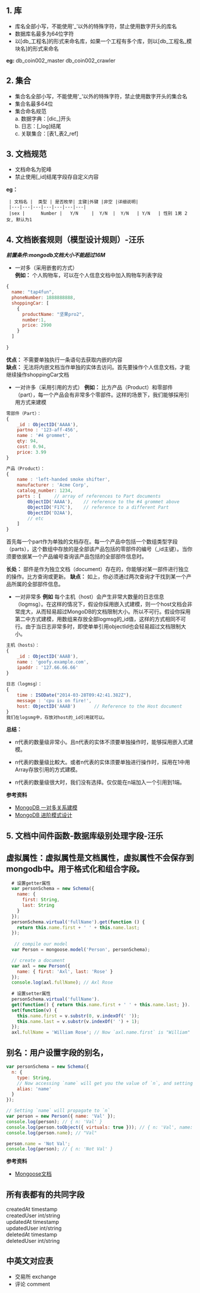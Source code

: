 ## 1. 库

 * 库名全部小写，不能使用'_'以外的特殊字符，禁止使用数字开头的库名
 * 数据库名最多为64位字符
 * 以[db_工程名]的形式来命名库，如果一个工程有多个库，则以[db_工程名_模块名]的形式来命名

**eg:** db_coin002_master db_coin002_crawler

## 2. 集合

 * 集合名全部小写，不能使用'_'以外的特殊字符，禁止使用数字开头的集合名
 * 集合名最多64位
 * 集合命名规范  
 a. 数据字典：[dic_]开头  
 b. 日志：[_log]结尾  
 c. 关联集合：[表1_表2_ref]
 
## 3. 文档规范

 * 文档命名为驼峰
 * 禁止使用[_id]结尾字段存自定义内容
 
 **eg：**
    
     | 文档名 |  类型 | 是否枚举| 主键|外键 |非空 |详细说明|
     |---|---|---|---|---|---|---|
     |sex |      Number |   Y/N     |  Y/N  |  Y/N   | Y/N   | 性别 1男 2女, 默认为1

## 4. 文档嵌套规则（模型设计规则）-汪乐
***前置条件:mongodb文档大小不能超过16M***
* 一对多（采用嵌套的方式）  
**例如：** 个人购物车，可以在个人信息文档中加入购物车列表字段  
```js
{
  name: "tap4fun",
  phoneNumber: 1888888888,
  shoppingCar: [
    {
      productName: "坚果pro2",
      number:1,
      price: 2990
    }
  ]
  
}
```
**优点：** 不需要单独执行一条语句去获取内嵌的内容  
**缺点：** 无法将内嵌文档当作单独的实体去访问。首先要操作个人信息文档，才能继续操作shoppingCar文档
* 一对许多（采用引用的方式）
**例如：** 比方产品（Product）和零部件（part），每一个产品会有非常多个零部件。这样的场景下，我们能够採用引用方式来建模
```js
零部件（Part）：
{
    _id : ObjectID('AAAA'),
    partno : '123-aff-456',
    name : '#4 grommet',
    qty: 94,
    cost: 0.94,
    price: 3.99
}

产品（Product）：
{
    name : 'left-handed smoke shifter',
    manufacturer : 'Acme Corp',
    catalog_number: 1234,
    parts : [     // array of references to Part documents
        ObjectID('AAAA'),    // reference to the #4 grommet above
        ObjectID('F17C'),    // reference to a different Part
        ObjectID('D2AA'),
        // etc
    ]
}
```
首先每一个part作为单独的文档存在。每一个产品中包括一个数组类型字段（parts），这个数组中存放的是全部该产品包括的零部件的编号（_id主键）。当你须要依据某一个产品编号查询该产品包括的全部部件信息时。

**长处：** 部件是作为独立文档（document）存在的，你能够对某一部件进行独立的操作。比方查询或更新。
**缺点：** 如上，你必须通过两次查询才干找到某一个产品所属的全部部件信息。

* 一对非常多
**例如** 每个主机（host）会产生非常大数量的日志信息（logmsg）。在这样的情况下，假设你採用嵌入式建模，则一个host文档会非常庞大，从而轻易超过MongoDB的文档限制大小。所以不可行。假设你採用第二中方式建模，用数组来存放全部logmsg的_id值，这样的方式相同不可行。由于当日志非常多时，即使单单引用objectId也会轻易超过文档限制大小。

```js
主机（hosts）：
{
    _id : ObjectID('AAAB'),
    name : 'goofy.example.com',
    ipaddr : '127.66.66.66'
}
 
日志（logmsg）：
{
    time : ISODate("2014-03-28T09:42:41.382Z"),
    message : 'cpu is on fire!',
    host: ObjectID('AAAB')       // Reference to the Host document
}
我们在logsmg中，存放对host的_id引用就可以。
```
**总结：**
* n代表的数量级非常小。且n代表的实体不须要单独操作时，能够採用嵌入式建模。

* n代表的数量级比較大。或者n代表的实体须要单独进行操作时，採用在1中用Array存放引用的方式建模。

* n代表的数量级很大时，我们没有选择。仅仅能在n端加入一个引用到1端。

**参考资料**
* [MongoDB 一对多关系建模](http://www.cnblogs.com/zsychanpin/p/6881257.html)
* [MongoDB 进阶模式设计](http://www.mongoing.com/mongodb-advanced-pattern-design)

## 5. 文档中间件函数-数据库级别处理字段-汪乐

## 虚拟属性：虚拟属性是文档属性，虚拟属性不会保存到mongodb中。用于格式化和组合字段。
```js
  # 设置getter属性
  var personSchema = new Schema({
    name: {
      first: String,
      last: String
    }
  });
  personSchema.virtual('fullName').get(function () {
    return this.name.first + ' ' + this.name.last;
  });
  
   // compile our model
  var Person = mongoose.model('Person', personSchema);

  // create a document
  var axl = new Person({
    name: { first: 'Axl', last: 'Rose' }
  });
  console.log(axl.fullName); // Axl Rose
  
  # 设置setter属性
  personSchema.virtual('fullName').
  get(function() { return this.name.first + ' ' + this.name.last; }).
  set(function(v) {
    this.name.first = v.substr(0, v.indexOf(' '));
    this.name.last = v.substr(v.indexOf(' ') + 1);
  });
  axl.fullName = 'William Rose'; // Now `axl.name.first` is "William"
```

## 别名：用户设置字段的别名，
```js
var personSchema = new Schema({
  n: {
    type: String,
    // Now accessing `name` will get you the value of `n`, and setting `n` will set the value of `name`
    alias: 'name'
  }
});

// Setting `name` will propagate to `n`
var person = new Person({ name: 'Val' });
console.log(person); // { n: 'Val' }
console.log(person.toObject({ virtuals: true })); // { n: 'Val', name: 'Val' }
console.log(person.name); // "Val"

person.name = 'Not Val';
console.log(person); // { n: 'Not Val' }
```

**参考资料**
* [Mongoose文档](http://mongoosejs.com/docs/guide.html)

## 所有表都有的共同字段

createdAt   timestamp  
createdUser int/string  
updatedAt   timestamp  
updatedUser int/string  
deletedAt   timestamp  
deletedUser int/string

## 中英文对应表

* 交易所 exchange  
* 评论  comment

